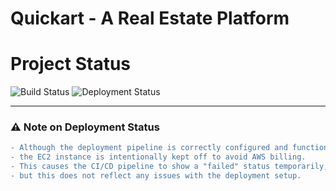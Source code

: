 # Quickart - A Real Estate Platform

# Project Status

![Build Status](https://img.shields.io/badge/Build-Passing-brightgreen)
![Deployment Status](https://img.shields.io/badge/Deployment-Passing-brightgreen)

---

### ⚠️ **Note on Deployment Status**
```diff
- Although the deployment pipeline is correctly configured and functional,
- the EC2 instance is intentionally kept off to avoid AWS billing.
- This causes the CI/CD pipeline to show a "failed" status temporarily, 
- but this does not reflect any issues with the deployment setup.
